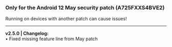 ### Only for the Android 12 May security patch (A725FXXS4BVE2)
Running on devices with another patch can cause issues!

---
<b>v2.5.0 | Changelog:</b>
<br/>• Fixed missing feature line from May patch
